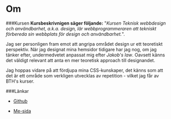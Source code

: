 Om
==============================================

###Kursen
**Kursbeskrivnigen säger följande:**
"_Kursen Teknisk webbdesign och användbarhet, a.k.a. design, lär webbprogrammeraren att tekniskt förbereda sin webbplats för design och användbarhet._".

Jag ser personligen fram emot att angripa området design ur ett teoretiskt perspektiv. När jag designat mina hemsidor tidigare har jag nog, om jag tänker efter, undermedvetet anpassat mig efter _Jakob's law_. Oavsett känns det väldigt relevant att anta en mer teoretisk approach till designandet. 

Jag hoppas vidare på att fördjupa mina CSS-kunskaper, det känns som att det är ett område som verkligen utvecklas av repetition - vilket jag får av BTH's kurser.



###Länkar

* [Github](https://github.com/vinylen2/anax-flat)

* [Me-sida](http://www.student.bth.se/~gawa16/dbwebb-kurser/design/me/)
